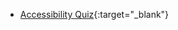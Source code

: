 - [Accessibility Quiz](https://syniahpeterson.github.io/HTML-CSS/Accessibility-Quiz){:target="_blank"}   
